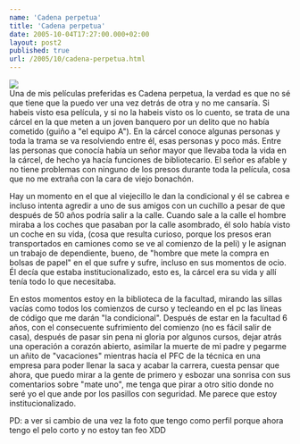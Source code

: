 ```yaml
---
name: 'Cadena perpetua'
title: 'Cadena perpetua'
date: 2005-10-04T17:27:00.000+02:00
layout: post2
published: true
url: /2005/10/cadena-perpetua.html
---
```


[![](http://www.gonemovies.com/WWW/Raketnet/Drama/ShawshankBrooks.jpg)](http://www.gonemovies.com/WWW/Raketnet/Drama/ShawshankBrooks.jpg)  
Una de mis películas preferidas es Cadena perpetua, la verdad es que no sé que tiene que la puedo ver una vez detrás de otra y no me cansaría. Si habeis visto esa película, y si no la habeis visto os lo cuento, se trata de una cárcel en la que meten a un joven banquero por un delito que no había cometido (guiño a "el equipo A"). En la cárcel conoce algunas personas y toda la trama se va resolviendo entre él, esas personas y poco más. Entre las personas que conocía había un señor mayor que llevaba toda la vida en la cárcel, de hecho ya hacía funciones de bibliotecario. El señor es afable y no tiene problemas con ninguno de los presos durante toda la película, cosa que no me extraña con la cara de viejo bonachón.  
  
Hay un momento en el que al viejecillo le dan la condicional y él se cabrea e incluso intenta agredir a uno de sus amigos con un cuchillo a pesar de que después de 50 años podría salir a la calle. Cuando sale a la calle el hombre miraba a los coches que pasaban por la calle asombrado, él solo había visto un coche en su vida, (cosa que resulta curioso, porque los presos eran transportados en camiones como se ve al comienzo de la peli) y le asignan un trabajo de dependiente, bueno, de "hombre que mete la compra en bolsas de papel" en el que sufre y sufre, incluso en sus momentos de ocio. Él decía que estaba institucionalizado, esto es, la cárcel era su vida y allí tenía todo lo que necesitaba.  
  
En estos momentos estoy en la biblioteca de la facultad, mirando las sillas vacías como todos los comienzos de curso y tecleando en el pc las líneas de código que me darán "la condicional". Después de estar en la facultad 6 años, con el consecuente sufrimiento del comienzo (no es fácil salir de casa), después de pasar sin pena ni gloria por algunos cursos, dejar atrás una operación a corazón abierto, asimilar la muerte de mi padre y pegarme un añito de "vacaciones" mientras hacía el PFC de la técnica en una empresa para poder llenar la saca y acabar la carrera, cuesta pensar que ahora, que puedo mirar a la gente de primero y esbozar una sonrisa con sus comentarios sobre "mate uno", me tenga que pirar a otro sitio donde no seré yo el que ande por los pasillos con seguridad. Me parece que estoy institucionalizado.  
  
PD: a ver si cambio de una vez la foto que tengo como perfil porque ahora tengo el pelo corto y no estoy tan feo XDD